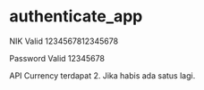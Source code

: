# authenticate_app

NIK Valid
1234567812345678

Password Valid
12345678


API Currency terdapat 2.
Jika habis ada satus lagi.
